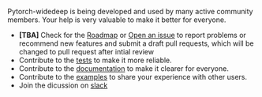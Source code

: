 Pytorch-widedeep is being developed and used by many active community members. Your help is very valuable to make it better for everyone.

- **[TBA]** Check for the [Roadmap](https://github.com/jrzaurin/pytorch-widedeep/projects/1) or [Open an issue](https://github.com/microsoft/jrzaurin/pytorch-widedeep/issues) to report problems or recommend new features and submit a draft pull requests, which will be changed to pull request after intial review
- Contribute to the [tests](https://github.com/jrzaurin/pytorch-widedeep/tree/master/tests) to make it more reliable.
- Contribute to the [documentation](https://github.com/jrzaurin/pytorch-widedeep/tree/master/docs) to make it clearer for everyone.
- Contribute to the [examples](https://github.com/jrzaurin/pytorch-widedeep/tree/master/examples) to share your experience with other users.
- Join the dicussion on [slack](https://join.slack.com/t/pytorch-widedeep/shared_invite/zt-soss7stf-iXpVuLeKZz8lGTnxxtHtTw)